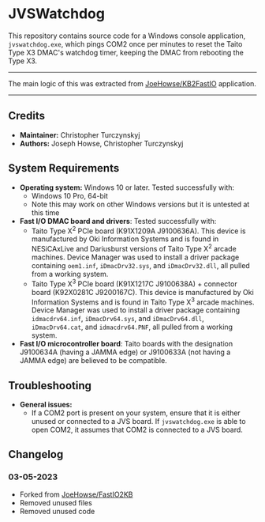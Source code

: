 # JVSWatchdog

This repository contains source code for a Windows console application, `jvswatchdog.exe`, which pings COM2 once per minutes to reset the Taito Type X3 DMAC's watchdog timer, keeping the DMAC from rebooting the Type X3.

---

The main logic of this was extracted from [JoeHowse/KB2FastIO](https://github.com/JoeHowse/FastIO2KB) application.

---

## Credits

* **Maintainer:** Christopher Turczynskyj
* **Authors:** Joseph Howse, Christopher Turczynskyj

## System Requirements

* **Operating system:** Windows 10 or later. Tested successfully with:
  * Windows 10 Pro, 64-bit
  * Note this may work on other Windows versions but it is untested at this time
* **Fast I/O DMAC board and drivers**: Tested successfully with:
  * Taito Type X<sup>2</sup> PCIe board (K91X1209A J9100636A). This device is manufactured by Oki Information Systems and is found in NESiCAxLive and Dariusburst versions of Taito Type X<sup>2</sup> arcade machines. Device Manager was used to install a driver package containing `oem1.inf`, `iDmacDrv32.sys`, and `iDmacDrv32.dll`, all pulled from a working system.
  * Taito Type X<sup>3</sup> PCIe board (K91X1217C J9100638A) + connector board (K92X0281C J9200167C). This device is manufactured by Oki Information Systems and is found in Taito Type X<sup>3</sup> arcade machines. Device Manager was used to install a driver package containing `idmacdrv64.inf`, `iDmacDrv64.sys`, and `iDmacDrv64.dll`, `iDmacDrv64.cat`, and `idmacdrv64.PNF`, all pulled from a working system.
* **Fast I/O microcontroller board**: Taito boards with the designation J9100634A (having a JAMMA edge) or J9100633A (not having a JAMMA edge) are believed to be compatible.

## Troubleshooting

* **General issues:**
  * If a COM2 port is present on your system, ensure that it is either unused or connected to a JVS board. If `jvswatchdog.exe` is able to open COM2, it assumes that COM2 is connected to a JVS board.

## Changelog

### 03-05-2023

* Forked from [JoeHowse/FastIO2KB](https://github.com/JoeHowse/FastIO2KB)
* Removed unused files
* Removed unused code


